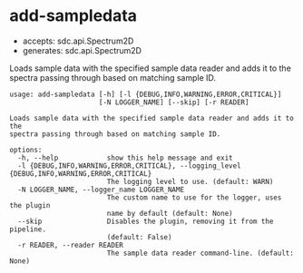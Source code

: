 # add-sampledata

* accepts: sdc.api.Spectrum2D
* generates: sdc.api.Spectrum2D

Loads sample data with the specified sample data reader and adds it to the spectra passing through based on matching sample ID.

```
usage: add-sampledata [-h] [-l {DEBUG,INFO,WARNING,ERROR,CRITICAL}]
                      [-N LOGGER_NAME] [--skip] [-r READER]

Loads sample data with the specified sample data reader and adds it to the
spectra passing through based on matching sample ID.

options:
  -h, --help            show this help message and exit
  -l {DEBUG,INFO,WARNING,ERROR,CRITICAL}, --logging_level {DEBUG,INFO,WARNING,ERROR,CRITICAL}
                        The logging level to use. (default: WARN)
  -N LOGGER_NAME, --logger_name LOGGER_NAME
                        The custom name to use for the logger, uses the plugin
                        name by default (default: None)
  --skip                Disables the plugin, removing it from the pipeline.
                        (default: False)
  -r READER, --reader READER
                        The sample data reader command-line. (default: None)
```
